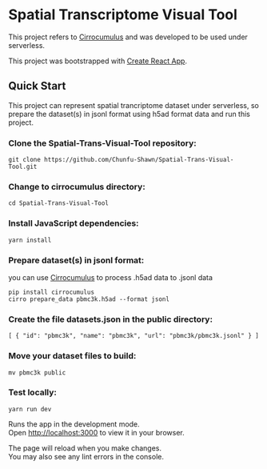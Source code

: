 # Spatial Transcriptome Visual Tool

This project refers to [Cirrocumulus](https://github.com/lilab-bcb/cirrocumulus) and was developed 
to be used under serverless.

This project was bootstrapped with [Create React App](https://github.com/facebook/create-react-app).

## Quick Start
This project can represent spatial trancriptome dataset under serverless, so prepare the dataset(s) in jsonl format using
h5ad format data and run this project.

### Clone the Spatial-Trans-Visual-Tool repository:
`git clone https://github.com/Chunfu-Shawn/Spatial-Trans-Visual-Tool.git`
###  Change to cirrocumulus directory:
`cd Spatial-Trans-Visual-Tool`
### Install JavaScript dependencies:
`yarn install`
### Prepare dataset(s) in jsonl format:
you can use [Cirrocumulus](https://github.com/lilab-bcb/cirrocumulus) to process .h5ad data to .jsonl data

`pip install cirrocumulus`</br>
`cirro prepare_data pbmc3k.h5ad --format jsonl`

### Create the file datasets.json in the public directory:
`
[
{
"id": "pbmc3k",
"name": "pbmc3k",
"url": "pbmc3k/pbmc3k.jsonl"
}
]
`
### Move your dataset files to build:
`mv pbmc3k public`
### Test locally:
`yarn run dev`

Runs the app in the development mode.\
Open [http://localhost:3000](http://localhost:3000) to view it in your browser.

The page will reload when you make changes.\
You may also see any lint errors in the console.